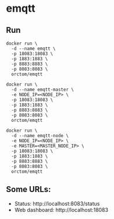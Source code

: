 # emqtt

## Run
```
docker run \
  -d --name emqtt \
  -p 18083:18083 \
  -p 1883:1883 \
  -p 8883:8883 \
  -p 8083:8083 \
  orctom/emqtt
```

```
docker run \
  -d --name emqtt-master \
  -e NODE_IP=<NODE_IP> \
  -p 18083:18083 \
  -p 1883:1883 \
  -p 8883:8883 \
  -p 8083:8083 \
  orctom/emqtt
```

```
docker run \
  -d --name emqtt-node \
  -e NODE_IP=<NODE_IP> \
  -e MASTER=<MASTER_NODE_IP> \
  -p 18083:18083 \
  -p 1883:1883 \
  -p 8883:8883 \
  -p 8083:8083 \
  orctom/emqtt
```

## Some URLs:
 * Status: http://localhost:8083/status
 * Web dashboard: http://localhost:18083